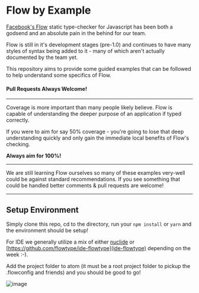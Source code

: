 # Flow by Example

[Facebook's Flow](https://github.com/facebook/flow) static type-checker for Javascript has been both a godsend and an absolute pain in the behind for our team.  

Flow is still in it's development stages (pre-1.0) and continues to have many styles of syntax being added to it - many of which aren't actually documented by the team yet.  

This repository aims to provide some guided examples that can be followed to help understand some specifics of Flow.

#### **Pull Requests Always Welcome!**

---

Coverage is more important than many people likely believe.  Flow is capable of understanding the deeper purpose of an application if typed correctly.  

If you were to aim for say 50% coverage - you're going to lose that deep understanding quickly and only gain the immediate local benefits of Flow's checking.

**Always aim for 100%!**

---

We are still learning Flow ourselves so many of these examples very-well could be against standard recommendations.  If you see something that could be handled better comments & pull requests are welcome!  

---

## Setup Environment

Simply clone this repo, cd to the directory, run your `npm install` or `yarn` and the environment should be setup!

For IDE we generally utilize a mix of either [nuclide](https://nuclide.io/) or [https://github.com/flowtype/ide-flowtype](ide-flowtype) depending on the week :-).

Add the project folder to atom (it must be a root project folder to pickup the .flowconfig and friends) and you should be good to go!

![image](https://i.imgur.com/CJWSt25.png)
